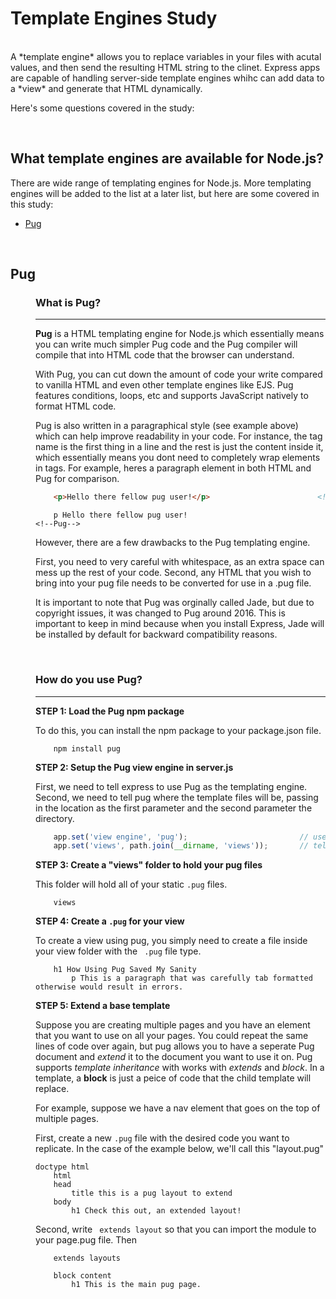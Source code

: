 # Template Engines Study

<br>
A *template engine* allows you to replace variables in your files with acutal values, and then send the resulting HTML string to the clinet.  Express apps are capable of handling server-side template engines whihc can add data to a *view* and generate that HTML dynamically.

Here's some questions covered in the study:



<br>

## What template engines are available for Node.js?
There are wide range of templating engines for Node.js. More templating engines will be added to the list at a later list, but here are some covered in this study:

* [Pug](#Pug)

<br>

<dl>

## Pug

<dd>

### What is Pug?
-----------------

**Pug** is a HTML templating engine for Node.js which essentially means you can write much simpler Pug code and the Pug compiler will compile that into HTML code that the browser can understand.

With Pug, you can cut down the amount of code your write compared to vanilla HTML and even other template engines like EJS.  Pug features conditions, loops, etc and supports JavaScript natively to format HTML code. 

Pug is also written in a paragraphical style (see example above) which can help improve readability in your code. For instance, the tag name is the first thing in a line and the rest is just the content inside it, which essentially means you dont need to completely wrap elements in tags. For example, heres a paragraph element in both HTML and Pug for comparison. 
```html
    <p>Hello there fellow pug user!</p>                        <!--HTML-->
```
```pug
    p Hello there fellow pug user!                             <!--Pug--> 
```
However, there are a few drawbacks to the Pug templating engine.  

First, you need to very careful with whitespace, as an extra space can mess up the rest of your code. Second, any HTML that you wish to bring into your pug file needs to be converted for use in a .pug file.  

It is important to note that Pug was orginally called Jade, but due to copyright issues, it was changed to Pug around 2016. This is important to keep in mind because when you install Express, Jade will be installed by default for backward compatibility reasons.

<br>

### How do you use Pug?
--------------------------
**STEP 1: Load the Pug npm package**

To do this, you can install the npm package to your package.json file.
```
    npm install pug
```

**STEP 2: Setup the Pug view engine in server.js**

First, we need to tell express to use Pug as the templating engine.
Second, we need to tell pug where the template files will be, passing in the location as the first parameter and the second parameter the directory.
```JavaScript
    app.set('view engine', 'pug');                         // use pug as the template engine.  
    app.set('views', path.join(__dirname, 'views'));       // tell pug where the template files will be.
```

**STEP 3: Create a "views" folder to hold your pug files**

This folder will hold all of your static ```.pug``` files.
```
    views
```

**STEP 4: Create a ```.pug``` for your view**

To create a view using pug, you simply need to create a file inside your view folder with the ``` .pug``` file type.
```pug
    h1 How Using Pug Saved My Sanity
        p This is a paragraph that was carefully tab formatted otherwise would result in errors.
```

**STEP 5: Extend a base template**

Suppose you are creating multiple pages and you have an element that you want to use on all your pages.  You could repeat the same lines of code over again, but pug allows you to have a seperate Pug document and *extend* it to the document you want to use it on.  Pug supports *template inheritance* with works with *extends* and *block*.  In a template, a **block** is just a peice of code that the child template will replace.








For example, suppose we have a nav element that goes on the top of multiple pages. 




First, create a new ```.pug``` file with the desired code you want to replicate.  In the case of the example below, we'll call this "layout.pug"
```pug
doctype html                                             
    html
    head
        title this is a pug layout to extend
    body
        h1 Check this out, an extended layout!   
```

Second, write ``` extends layout``` so that you can import the module to your page.pug file.  Then 
```pug
    extends layouts

    block content
        h1 This is the main pug page.
```





</dd>



